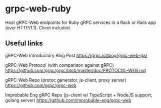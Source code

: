 # grpc-web-ruby
Host gRPC-Web endpoints for Ruby gRPC services in a Rack or Rails app (over HTTP/1.1). Client included.


## Useful links

gRPC-Web Introductory Blog Post
https://grpc.io/blog/grpc-web-ga/

gRPC-Web Protocol (with comparison against gRPC)
https://github.com/grpc/grpc/blob/master/doc/PROTOCOL-WEB.md

gRPC-Web Repo (protoc generator, js-client, proxy server)
https://github.com/grpc/grpc-web

Improbable Eng gRPC Repo (js-client w/ TypeScript + NodeJS support, golang server)
https://github.com/improbable-eng/grpc-web
